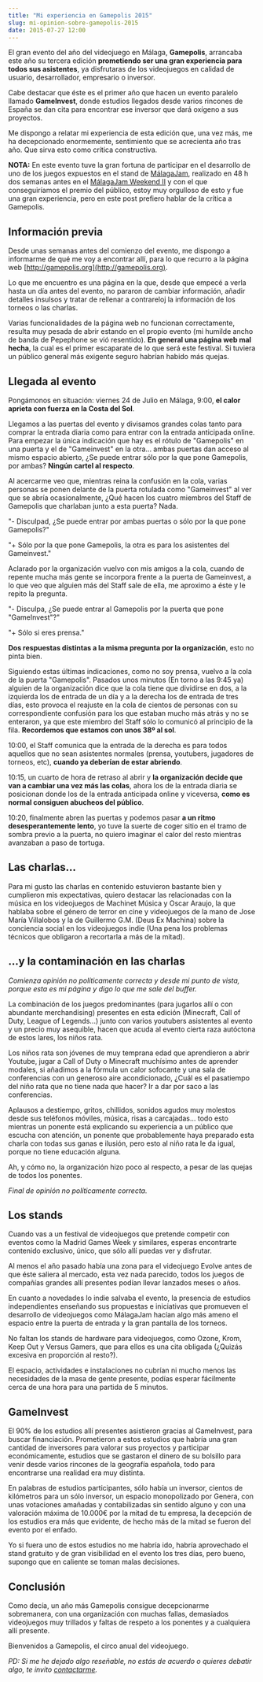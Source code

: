 ```yaml
---
title: "Mi experiencia en Gamepolis 2015"
slug: mi-opinion-sobre-gamepolis-2015
date: 2015-07-27 12:00
---
```

El gran evento del año del videojuego en Málaga, **Gamepolis**, arrancaba este año su tercera edición **prometiendo ser una gran experiencia para todos sus asistentes**, ya disfrutaras de los videojuegos en calidad de usuario, desarrollador, empresario o inversor.

Cabe destacar que éste es el primer año que hacen un evento paralelo llamado **GameInvest**, donde estudios llegados desde varios rincones de España se dan cita para encontrar ese inversor que dará oxígeno a sus proyectos.

Me dispongo a relatar mi experiencia de esta edición que, una vez más, me ha decepcionado enormemente, sentimiento que se acrecienta año tras año. Que sirva esto como crítica constructiva.

**NOTA:** En este evento tuve la gran fortuna de participar en el desarrollo de uno de los juegos expuestos en el stand de [MálagaJam](http://malagajam.com/), realizado en 48 h dos semanas antes en el [MálagaJam Weekend II](http://malagajam.com/los-juegos-de-malagajam-weekend-2/) y con el que conseguiríamos el premio del público, estoy muy orgulloso de esto y fue una gran experiencia, pero en este post prefiero hablar de la crítica a Gamepolis.

## Información previa

Desde unas semanas antes del comienzo del evento, me dispongo a informarme de qué me voy a encontrar allí, para lo que recurro a la página web [http://gamepolis.org](http://gamepolis.org).

Lo que me encuentro es una página en la que, desde que empecé a verla hasta un día antes del evento, no pararon de cambiar información, añadir detalles insulsos y tratar de rellenar a contrareloj la información de los torneos o las charlas.

Varias funcionalidades de la página web no funcionan correctamente, resulta muy pesada de abrir estando en el propio evento (mi humilde ancho de banda de Pepephone se vió resentido). **En general una página web mal hecha**, la cual es el primer escaparate de lo que será este festival. Si tuviera un público general más exigente seguro habrían habido más quejas.

## Llegada al evento

Pongámonos en situación: viernes 24 de Julio en Málaga, 9:00, **el calor aprieta con fuerza en la Costa del Sol**.

Llegamos a las puertas del evento y divisamos grandes colas tanto para comprar la entrada diaria como para entrar con la entrada anticipada online. Para empezar la única indicación que hay es el rótulo de "Gamepolis" en una puerta y el de "Gameinvest" en la otra... ambas puertas dan acceso al mismo espacio abierto, ¿Se puede entrar sólo por la que pone Gamepolis, por ambas? **Ningún cartel al respecto**.

Al acercarme veo que, mientras reina la confusión en la cola, varias personas se ponen delante de la puerta rotulada como "Gameinvest" al ver que se abría ocasionalmente, ¿Qué hacen los cuatro miembros del Staff de Gamepolis que charlaban junto a esta puerta? Nada.

"- Disculpad, ¿Se puede entrar por ambas puertas o sólo por la que pone Gamepolis?"

"+ Sólo por la que pone Gamepolis, la otra es para los asistentes del Gameinvest."

Aclarado por la organización vuelvo con mis amigos a la cola, cuando de repente mucha más gente se incorpora frente a la puerta de Gameinvest, a lo que veo que alguien más del Staff sale de ella, me aproximo a éste y le repito la pregunta.

"- Disculpa, ¿Se puede entrar al Gamepolis por la puerta que pone "GameInvest"?"

"+ Sólo si eres prensa."

**Dos respuestas distintas a la misma pregunta por la organización**, esto no pinta bien.

Siguiendo estas últimas indicaciones, como no soy prensa, vuelvo a la cola de la puerta "Gamepolis". Pasados unos minutos (En torno a las 9:45 ya) alguien de la organización dice que la cola tiene que dividirse en dos, a la izquierda los de entrada de un día y a la derecha los de entrada de tres días, esto provoca el reajuste en la cola de cientos de personas con su correspondiente confusión para los que estaban mucho más atrás y no se enteraron, ya que este miembro del Staff sólo lo comunicó al principio de la fila. **Recordemos que estamos con unos 38º al sol**.

10:00, el Staff comunica que la entrada de la derecha es para todos aquellos que no sean asistentes normales (prensa, youtubers, jugadores de torneos, etc), **cuando ya deberían de estar abriendo**.

10:15, un cuarto de hora de retraso al abrir y **la organización decide que van a cambiar una vez más las colas**, ahora los de la entrada diaria se posicionan donde los de la entrada anticipada online y viceversa, **como es normal consiguen abucheos del público**.

10:20, finalmente abren las puertas y podemos pasar **a un ritmo desesperantemente lento**, yo tuve la suerte de coger sitio en el tramo de sombra previo a la puerta, no quiero imaginar el calor del resto mientras avanzaban a paso de tortuga.

## Las charlas...

Para mi gusto las charlas en contenido estuvieron bastante bien y cumplieron mis expectativas, quiero destacar las relacionadas con la música en los videojuegos de Machinet Música y Oscar Araujo, la que hablaba sobre el género de terror en cine y videojuegos de la mano de Jose María Villalobos y la de Guillermo G.M. (Deus Ex Machina) sobre la conciencia social en los videojuegos indie (Una pena los problemas técnicos que obligaron a recortarla a más de la mitad).

## ...y la contaminación en las charlas

_Comienza opinión no políticamente correcta y desde mi punto de vista, porque esta es mi página y digo lo que me sale del buffer._

La combinación de los juegos predominantes (para jugarlos allí o con abundante merchandising) presentes en esta edición (Minecraft, Call of Duty, League of Legends...) junto con varios youtubers asistentes al evento y un precio muy asequible, hacen que acuda al evento cierta raza autóctona de estos lares, los niños rata.

Los niños rata son jóvenes de muy temprana edad que aprendieron a abrir Youtube, jugar a Call of Duty o Minecraft muchísimo antes de aprender modales, si añadimos a la fórmula un calor sofocante y una sala de conferencias con un generoso aire acondicionado, ¿Cuál es el pasatiempo del niño rata que no tiene nada que hacer? Ir a dar por saco a las conferencias.

Aplausos a destiempo, gritos, chillidos, sonidos agudos muy molestos desde sus teléfonos móviles, música, risas a carcajadas... todo esto mientras un ponente está explicando su experiencia a un público que escucha con atención, un ponente que probablemente haya preparado esta charla con todas sus ganas e ilusión, pero esto al niño rata le da igual, porque no tiene educación alguna.

Ah, y cómo no, la organización hizo poco al respecto, a pesar de las quejas de todos los ponentes.

_Final de opinión no políticamente correcta._

## Los stands

Cuando vas a un festival de videojuegos que pretende competir con eventos como la Madrid Games Week y similares, esperas encontrarte contenido exclusivo, único, que sólo allí puedas ver y disfrutar.

Al menos el año pasado había una zona para el videojuego Evolve antes de que éste saliera al mercado, esta vez nada parecido, todos los juegos de compañías grandes allí presentes podían llevar lanzados meses o años.

En cuanto a novedades lo indie salvaba el evento, la presencia de estudios independientes enseñando sus propuestas e iniciativas que promueven el desarrollo de videojuegos como MálagaJam hacían algo más ameno el espacio entre la puerta de entrada y la gran pantalla de los torneos.

No faltan los stands de hardware para videojuegos, como Ozone, Krom, Keep Out y Versus Gamers, que para ellos es una cita obligada (¿Quizás excesiva en proporción al resto?).

El espacio, actividades e instalaciones no cubrían ni mucho menos las necesidades de la masa de gente presente, podías esperar fácilmente cerca de una hora para una partida de 5 minutos.

## GameInvest

El 90% de los estudios allí presentes asistieron gracias al GameInvest, para buscar financiación. Prometieron a estos estudios que habría una gran cantidad de inversores para valorar sus proyectos y participar económicamente, estudios que se gastaron el dinero de su bolsillo para venir desde varios rincones de la geografía española, todo para encontrarse una realidad era muy distinta.

En palabras de estudios participantes, sólo había un inversor, cientos de kilómetros para un sólo inversor, un espacio monopolizado por Genera, con unas votaciones amañadas y contabilizadas sin sentido alguno y con una valoración máxima de 10.000€ por la mitad de tu empresa, la decepción de los estudios era más que evidente, de hecho más de la mitad se fueron del evento por el enfado.

Yo si fuera uno de estos estudios no me habría ido, habría aprovechado el stand gratuito y de gran visibilidad en el evento los tres días, pero bueno, supongo que en caliente se toman malas decisiones.

## Conclusión

Como decía, un año más Gamepolis consigue decepcionarme sobremanera, con una organización con muchas fallas, demasiados videojuegos muy trillados y faltas de respeto a los ponentes y a cualquiera allí presente.

Bienvenidos a Gamepolis, el circo anual del videojuego.

_PD: Si me he dejado algo reseñable, no estás de acuerdo o quieres debatir algo, te invito [contactarme](/about)._
